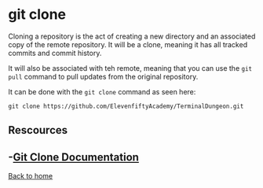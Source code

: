# git clone
Cloning a repository is the act of creating a new directory and an associated copy of the remote repository. It will be a clone, meaning it has all tracked commits and commit history.

It will also be associated with teh remote, meaning that you can use the `git pull` command to pull updates from the original repository. 

It can be done with the `git clone` command as seen here:
```
git clone https://github.com/ElevenfiftyAcademy/TerminalDungeon.git
```

## Rescources
-[Git Clone Documentation](https://git-scm.com/docs/git-clone)
---
[Back to home](../README.md)
